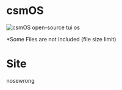 # csmOS
![csmOS](https://user-images.githubusercontent.com/89384053/208288515-c4c210bf-eaf9-48d6-837d-5dd555104e98.png)
open-source tui os

*Some Files are not included (file size limit)

# Site
nosewrong

